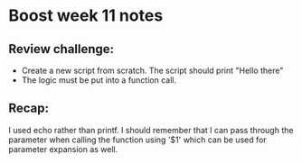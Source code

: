 # Boost week 11 notes

## Review challenge:
* Create a new script from scratch. The script should print "Hello there"
* The logic must be put into a function call.

## Recap:
I used echo rather than printf. I should remember that I can pass
through the parameter when calling the function using '$1' which can be
used for parameter expansion as well.
